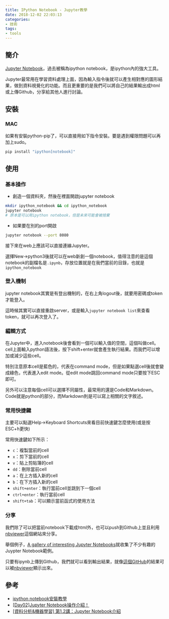 ```yaml
---
title: IPython Notebook - Jupyter教學
date: 2018-12-02 22:03:13
categories:
- 技術
tags:
- tools
---
```

## 簡介

[Jupyter Notebook](https://ipython.org/notebook.html)，過去被稱為ipython notebook，是ipython內的強大工具。

Jupyter最常用在學習資料處理上面，因為輸入指令後就可以產生相對應的圖形結果，做到資料視覺化的功能。而且更重要的是我們可以將自己的結果輸出成html或上傳Github，分享給其他人進行討論。

## 安裝

### MAC

如果有安裝python-pip了，可以直接用如下指令安裝。要是遇到權限問題可以再加上sudo。

```bash
pip install "ipython[notebook]"
```

## 使用

### 基本操作

* 創造一個資料夾，然後在裡面開啟jupyter notebook

```bash
mkdir ipython_notebook && cd ipython_notebook
jupyter notebook
# 原本是可以用ipython notebook，但是未來可能會被捨棄
```

* 如果要在別的port開啟

```bash
jupyter notebook --port 8080
```

接下來在web上應該可以直接連線Jupyter。

選擇New->python3後就可以在web新創一個notebook，值得注意的是這個notebook的副檔名是`.ipynb`，存放位置就是在我們當前的目錄，也就是`ipython_notebook`

### 登入機制

jupyter notebook其實是有登出機制的，在右上角logout後，就要用密碼或token才能登入。

這時候其實可以直接重啟server，或是輸入`jupyter notebook list`來查看token，就可以再次登入了。

### 編輯方式

在Jupyter中，進入notebook後會看到一個可以輸入值的空間，這個叫做cell。cell上面輸入python語法後，按下shift+enter就會產生執行結果。而我們可以增加或減少這些cell。

特別注意原本cell是藍色的，代表在command mode，但是如果點選cell後就會變成綠色，代表進入edit mode。從edit mode跳回command mode只要按下ESC即可。

另外可以注意每個cell可以選擇不同屬性，最常用的還是Code和Markdown。Code就是python的部分，而Markdown則是可以寫上相關的文字敘述。

### 常用快捷鍵

主要可以點選Help->Keyboard Shortcuts來看目前快速鍵怎麼使用(或是按ESC+h更快)

常用快速鍵如下所示：

* `c`：複製當前的cell
* `x`：剪下當前的cell
* `v`：貼上剪貼簿的cell
* `dd`：刪除當前cell
* `a`：在上方插入新的cell
* `b`：在下方插入新的cell
* `shift+enter`：執行當前cell並跳到下一個cell
* `ctrl+enter`：執行當前cell
* `shift+tab`：可以顯示當前函式的使用方法

### 分享

我們除了可以把當前notebook下載成html外，也可以push到Github上並且利用[nbviewer](https://nbviewer.jupyter.org/)這個網站來分享。

舉個例子，[A gallery of interesting Jupyter Notebooks](https://github.com/jupyter/jupyter/wiki/A-gallery-of-interesting-Jupyter-Notebooks)就收集了不少有趣的Juypter Notebook範例。

只要有ipynb上傳到Github，我們就可以看到輸出結果，就像[這個GitHub](https://github.com/lrhgit/uqsa_tutorials/blob/master/preliminaries.ipynb)的結果可以被[nbviewer](http://nbviewer.jupyter.org/github/lrhgit/uqsa_tutorials/blob/master/preliminaries.ipynb)顯示出來。

## 參考

* [ipython notebook安裝教學](https://ericjhang.github.io/archives/e300480b.html)
* [[Day02]Jupyter Notebook操作介紹！](https://ithelp.ithome.com.tw/articles/10192614)
* [[資料分析&機器學習] 第1.2講：Jupyter Notebook介紹](https://medium.com/@yehjames/%E8%B3%87%E6%96%99%E5%88%86%E6%9E%90-%E6%A9%9F%E5%99%A8%E5%AD%B8%E7%BF%92-%E7%AC%AC1-2%E8%AC%9B-jupyter-notebook%E4%BB%8B%E7%B4%B9-705f023e3720)

